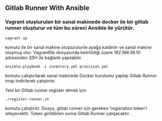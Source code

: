 ## Gitlab Runner With Ansible
### Vagrant oluşturulan bir sanal makinede docker ile bir gitlab runner oluşturur ve tüm bu süreci Ansible ile yürütür.

```
vagrant up
```
komutu ile bir sanal makine oluşturulurile ayağa kaldırılır ve sanal makine oluşmuş olur. Vagrantfile dosyasında belirtildiği üzere *192.168.56.10* adresinden SSH ile bağlantı yapılabilir.

```
ansible-playbook -i inventory.yml provision.yml
```
komutu çalıştırılarak sanal makinede Docker kurulumu yapılıp Gitlab Runner imajı indirilerek çalıştırılır.

Yeni bir Gitlab runner register etmek için
```
./register-runner.sh
``` 
komutu çalıştırılır. Dosya, gitlab runner için gereken 'regisration token'i isteyecektir. Token girildikten sonra Gitlab Runner çalışacaktır.